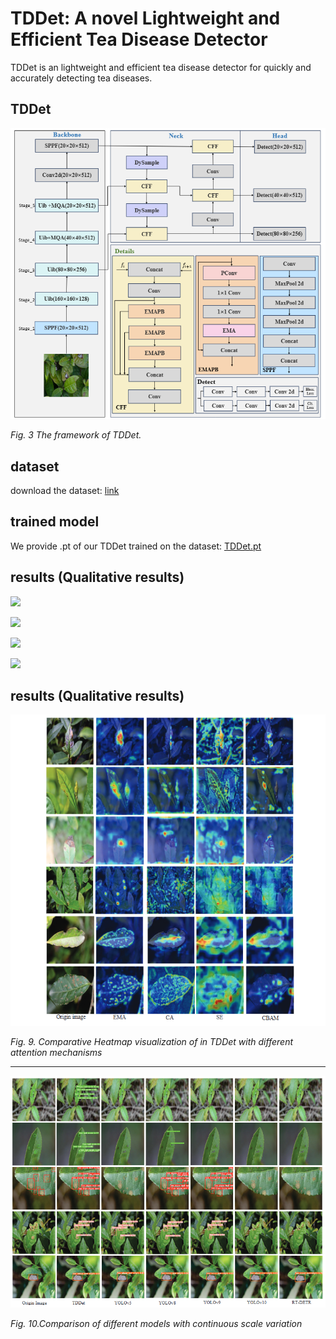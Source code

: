 # TDDet: A novel Lightweight and Efficient Tea Disease Detector

TDDet is an lightweight and efficient tea disease detector for quickly and accurately detecting tea diseases.

## TDDet

![](./results/TDDet.png)

*Fig. 3 The framework of TDDet.*

## dataset

download the dataset: [link](https://pan.baidu.com/s/1cACKNPdyohigHbc8gRZ7ng?pwd=4d02) 

## trained model

We provide .pt of our TDDet trained on the dataset: [TDDet.pt](https://pan.baidu.com/s/1lI9vEgrZJqM_uwTRK4GOjA?pwd=hsfs )

## results (Qualitative results)

![](G:\Submit\TDDet\results\Table1.png)

![](G:\Submit\TDDet\results\Table2.png)

![](G:\Submit\TDDet\results\Table3.png)

![](G:\Submit\TDDet\results\Table4.png)

## results (Qualitative results)

![](./results/Fig.9.png)

*Fig. 9. Comparative Heatmap visualization of  in TDDet with different attention mechanisms*

---

![](./results/Fig.10.png)

*Fig. 10.Comparison of different models with continuous scale variation*
